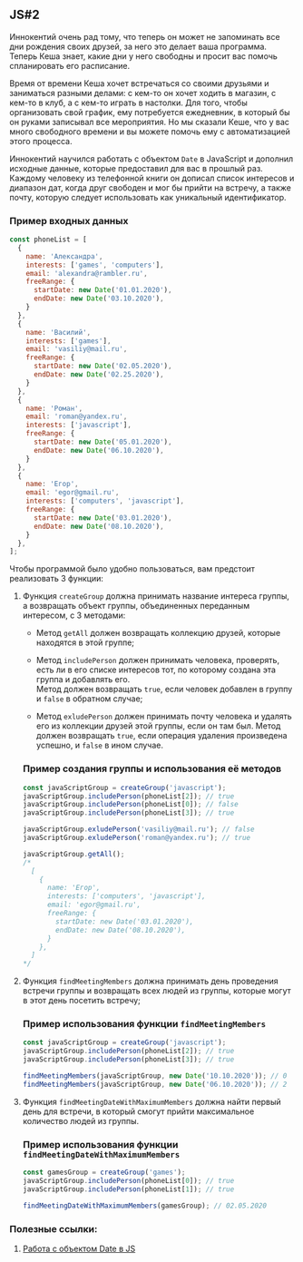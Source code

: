 ## JS#2
Иннокентий очень рад тому, что теперь он может не запоминать все дни рождения своих друзей, за него это делает ваша программа. Теперь Кеша знает, какие дни у него свободны и просит вас помочь спланировать его расписание.

Время от времени Кеша хочет встречаться со своими друзьями и заниматься разными делами: с кем-то он хочет ходить в магазин, с кем-то в клуб, а с кем-то играть в настолки. Для того, чтобы организовать свой график, ему потребуется ежедневник, в который бы он руками записывал все мероприятия. Но мы сказали Кеше, что у вас много свободного времени и вы можете помочь ему с автоматизацией этого процесса.

Иннокентий научился работать с объектом ``Date`` в JavaScript и дополнил исходные данные, которые предоставил для вас в прошлый раз. Каждому человеку из телефонной книги он дописал список интересов и диапазон дат, когда друг свободен и мог бы прийти на встречу, а также почту, которую следует использовать как уникальный идентификатор.

### Пример входных данных
```js
const phoneList = [
  {
    name: 'Александра',
    interests: ['games', 'computers'],
    email: 'alexandra@rambler.ru',
    freeRange: {
      startDate: new Date('01.01.2020'),
      endDate: new Date('03.10.2020'),
    }
  },
  {
    name: 'Василий',
    interests: ['games'],
    email: 'vasiliy@mail.ru',
    freeRange: {
      startDate: new Date('02.05.2020'),
      endDate: new Date('02.25.2020'),
    }
  },
  {
    name: 'Роман',
    email: 'roman@yandex.ru',
    interests: ['javascript'],
    freeRange: {
      startDate: new Date('05.01.2020'),
      endDate: new Date('06.10.2020'),
    }
  },
  {
    name: 'Егор',
    email: 'egor@gmail.ru',
    interests: ['computers', 'javascript'],
    freeRange: {
      startDate: new Date('03.01.2020'),
      endDate: new Date('08.10.2020'),
    }
  },
];
```
Чтобы программой было удобно пользоваться, вам предстоит реализовать 3 функции:

1.  Функция ``createGroup`` должна принимать название интереса группы, а возвращать объект группы, объединенных переданным интересом, с 3 методами:
  
	*  Метод ``getAll`` должен возвращать коллекцию друзей, которые находятся в этой группе;
    
	* Метод ``includePerson`` должен принимать человека, проверять, есть ли в его списке интересов тот, по которому создана эта группа и добавлять его.  
    Метод должен возвращать ``true``, если человек добавлен в группу и ``false`` в обратном случае;
    
	* Метод ``exludePerson`` должен принимать почту человека и удалять его из коллекции друзей этой группы, если он там был. 
    Метод должен возвращать ``true``, если операция удаления произведена успешно, и ``false`` в ином случае.
	 ### Пример создания группы и использования её методов
	```js
	const javaScriptGroup = createGroup('javascript');
	javaScriptGroup.includePerson(phoneList[2]); // true
	javaScriptGroup.includePerson(phoneList[0]); // false
	javaScriptGroup.includePerson(phoneList[3]); // true

	javaScriptGroup.exludePerson('vasiliy@mail.ru'); // false
	javaScriptGroup.exludePerson('roman@yandex.ru'); // true

	javaScriptGroup.getAll();
	/*
	  [
	    {
	      name: 'Егор',
	      interests: ['computers', 'javascript'],
	      email: 'egor@gmail.ru',
	      freeRange: {
	        startDate: new Date('03.01.2020'),
	        endDate: new Date('08.10.2020'),
	      }
	    },
	  ]
	*/
	```

2.  Функция ``findMeetingMembers`` должна принимать день проведения встречи группы и возвращать всех людей из группы, которые могут в этот день посетить встречу;
	### Пример использования функции ``findMeetingMembers``
	```js
	const javaScriptGroup = createGroup('javascript');
	javaScriptGroup.includePerson(phoneList[2]); // true
	javaScriptGroup.includePerson(phoneList[3]); // true

	findMeetingMembers(javaScriptGroup, new Date('10.10.2020')); // 0
	findMeetingMembers(javaScriptGroup, new Date('06.10.2020')); // 2
	```
    
3.  Функция ``findMeetingDateWithMaximumMembers`` должна найти первый день для встречи, в который смогут прийти максимальное количество людей из группы.
	### Пример использования функции ``findMeetingDateWithMaximumMembers``
	```js
	const gamesGroup = createGroup('games');
	javaScriptGroup.includePerson(phoneList[0]); // true
	javaScriptGroup.includePerson(phoneList[1]); // true

	findMeetingDateWithMaximumMembers(gamesGroup); // 02.05.2020
	```
### Полезные ссылки:
1. [Работа с объектом Date в JS](https://developer.mozilla.org/ru/docs/Web/JavaScript/Reference/Global_Objects/Date)
